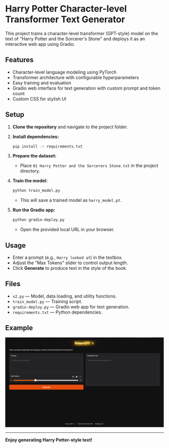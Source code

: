 # Harry Potter Character-level Transformer Text Generator

This project trains a character-level transformer (GPT-style) model on the text of "Harry Potter and the Sorcerer's Stone" and deploys it as an interactive web app using Gradio.

## Features

- Character-level language modeling using PyTorch
- Transformer architecture with configurable hyperparameters
- Easy training and evaluation
- Gradio web interface for text generation with custom prompt and token count
- Custom CSS for stylish UI

## Setup

1. **Clone the repository** and navigate to the project folder.

2. **Install dependencies:**
    ```bash
    pip install -r requirements.txt
    ```

3. **Prepare the dataset:**
    - Place `01 Harry Potter and the Sorcerers Stone.txt` in the project directory.

4. **Train the model:**
    ```bash
    python train_model.py
    ```
    - This will save a trained model as `harry_model.pt`.

5. **Run the Gradio app:**
    ```bash
    python gradio-deploy.py
    ```
    - Open the provided local URL in your browser.

## Usage

- Enter a prompt (e.g., `Harry looked at`) in the textbox.
- Adjust the "Max Tokens" slider to control output length.
- Click **Generate** to produce text in the style of the book.

## Files

- `v2.py` — Model, data loading, and utility functions.
- `train_model.py` — Training script.
- `gradio-deploy.py` — Gradio web app for text generation.
- `requirements.txt` — Python dependencies.

## Example

![Alt text](image.png)

---

**Enjoy generating Harry Potter-style text!**
